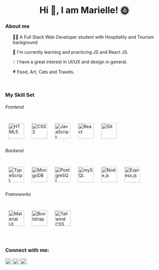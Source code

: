 <h1 align="center"> Hi 👋, I am Marielle! 🌞 </h1>

<h3> About me </h3> 
	<ul> 👩‍💻 A Full Stack Web Developer student with Hospitality and Tourism background </ul>
	<ul> 🌱 I'm currently learning and practicing JS and React JS.</ul>
	<ul> 💡 I have a great interest in UI/UX and design in general.</ul>
	<ul> 💗 Food, Art, Cats and Travels.</ul>
<br>

<h3> My Skill Set </h3> 
<h6> Frontend </h6> 
<div>     
<img style="margin: 10px" src="https://img.icons8.com/color/344/html-5--v1.png" alt="HTML5" height="50" />
<img style="margin: 10px" src="https://img.icons8.com/color/344/css3.png" alt="CSS3" height="50" />
<img style="margin: 10px" src="https://img.icons8.com/color/344/javascript--v1.png" alt="JavaScript" height="50" />
<img style="margin: 10px" src="https://img.icons8.com/color/344/react-native.png" alt="React" height="50" /> 
<img style="margin: 10px" src="https://img.icons8.com/color/344/git.png" alt="Git" height="50" />  
</div>

<h6> Backend </h6> 
<div> 
<img style="margin: 10px" src="https://img.icons8.com/color/344/typescript.png" alt="TypeScript" height="50" />  
<img style="margin: 10px" src="https://img.icons8.com/external-tal-revivo-shadow-tal-revivo/344/external-mongodb-a-cross-platform-document-oriented-database-program-logo-shadow-tal-revivo.png" alt="MongoDB" height="50" />
<img style="margin: 10px" src="https://img.icons8.com/color/344/postgreesql.png" alt="PostgreSQL" height="50" />  
<img style="margin: 10px" src="https://img.icons8.com/color/344/mysql-logo.png" alt="mySQL" height="50" />  
<img style="margin: 10px" src="https://img.icons8.com/fluency/344/node-js.png" alt="Node.js" height="50" />  
<img style="margin: 10px" src="https://profilinator.rishav.dev/skills-assets/express-original-wordmark.svg" alt="Express.js" height="50" />
</div>

<h6> Frameworks </h6>
<div> 
<img style="margin: 10px" src="https://img.icons8.com/color/344/material-ui.png" alt="Material UI" height="50" />
<img style="margin: 10px" src="https://img.icons8.com/external-those-icons-lineal-color-those-icons/344/external-Bootstrap-social-media-those-icons-lineal-color-those-icons.png" alt="Bootstrap" height="50" />
<img style="margin: 10px" src="https://img.icons8.com/color/344/tailwindcss.png" alt="Tailwind CSS" height="50" />
</div>
<br>
<br>

<h3>Connect with me:</h3>

<a href="https://www.linkedin.com/in/marielleibias/"><img align="left" src="https://raw.githubusercontent.com/yushi1007/yushi1007/main/images/linkedin.svg" alt="Yu Shi | LinkedIn" width="21px"/></a>
<a href="https://www.instagram.com/hello.maagmia/"><img align="left" src="https://raw.githubusercontent.com/yushi1007/yushi1007/main/images/instagram.svg" alt="Yu Shi | Instagram" width="21px"/></a>
<a href="https://twitter.com/marielle_ia"><img align="left" src="https://www.svgrepo.com/show/97434/twitter.svg" alt="3" width="21px"/></a>
</br>
